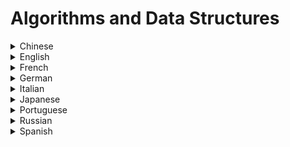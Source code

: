 # Algorithms and Data Structures

<details>
  <summary>Chinese</summary>
  
  ### Materials
- [LeetCode in Python - Michelle小梦想家](https://www.youtube.com/playlist?list=PL2rWx9cCzU84eBz9Xfp9Rah5Fexq5yrh8)
- [Data Biancheng](http://data.biancheng.net/view/156.html)
- [数据结构与算法（Python)](https://www.ranxiaolang.com/static/python_algorithm/python_algorithm.html)
- [LeetCode 题解](https://github.com/soulmachine/leetcode)
- [LeetCode Algorithm](https://github.com/haoel/leetcode)
- [LeetCode Animation All in One](https://github.com/MisterBooo/LeetCodeAnimation)
- [数据结构和算法](https://www.cnblogs.com/wangzihong/p/12248442.html)
- [数据结构和算法基础](https://www.cnblogs.com/Alan-Song/p/11184214.html)
</details>

<details>
  <summary>English</summary>
  
  ### Materials
- [Algorithm](https://en.wikipedia.org/wiki/Algorithm)
- [Algorithms](http://jeffe.cs.illinois.edu/teaching/algorithms/book/Algorithms-JeffE.pdf)
- [arXiv - Data Structures and Algorithms](https://arxiv.org/list/cs.DS/recent)
- [List of Algorithms](https://en.wikipedia.org/wiki/List_of_algorithms)
- [Sorting Algorithms](https://www.interviewbit.com/tutorial/sorting-algorithms/)
- [CS 521 - Advanced Algorithm Design](https://www.cs.princeton.edu/courses/archive/fall13/cos521/)
- [Programiz - Data Structures and Algorithms](https://www.programiz.com/dsa)
- [Data Structures using C](http://masterraghu.com/subjects/Datastructures/ebooks/rema%20thareja.pdf)
- [Geeks for Geeks - Data Structures](https://www.geeksforgeeks.org/data-structures/)
- [Dictionary of Algorithms and Data Structures](https://xlinux.nist.gov/dads/)
- [Problem Solving with Algorithms and Data Structures using Python](https://runestone.academy/runestone/books/published/pythonds/index.html)
- [Algorithms and Data Structures Princeton](https://introcs.cs.princeton.edu/java/40algorithms/)
- [JavaScript Algorithms and Data Structures](https://github.com/trekhleb/javascript-algorithms)
- [Learn Data Structures and Algorithms](https://www.codechef.com/certification/data-structures-and-algorithms/prepare)
- [Lecture Notes on Stacks](https://www.cs.cmu.edu/~wlovas/15122-r11/lectures/10-stacks.pdf)
- [MIT Reading 10: Recursion](https://web.mit.edu/6.005/www/fa15/classes/10-recursion/)
- [Algorithms & Data Structures Project](https://github.com/williamfiset/Algorithms)
- [Lecture Notes for Data Structures and Algorithms](https://www.cs.bham.ac.uk/~jxb/DSA/dsa.pdf)
- [Collection of Algorithms and Data Structures](https://github.com/sherxon/AlgoDS)
- [Algorithms and Data Strcutures The Science of Computing](https://doc.lagout.org/science/0_Computer%20Science/2_Algorithms/Algorithms%20and%20Data%20Structures_%20The%20Science%20of%20Computing%20%5bBaldwin%20%26%20Scragg%202004-05-15%5d.pdf)
- [Algorithms and Data Structures in C/C++](https://www.cprogramming.com/algorithms-and-data-structures.html)
- [MIT 6.006 Introduction to Algorithms](https://ocw.mit.edu/courses/electrical-engineering-and-computer-science/6-006-introduction-to-algorithms-fall-2011/)
- [MIT 6.854J Advanced Algorithms](https://ocw.mit.edu/courses/electrical-engineering-and-computer-science/6-854j-advanced-algorithms-fall-2005/)
- [MIT 6.851 Advanced Data Structures](https://ocw.mit.edu/courses/electrical-engineering-and-computer-science/6-851-advanced-data-structures-spring-2012/)
- [Big-O Cheat Sheet](https://www.bigocheatsheet.com/)
- [Tech Interview Cheat Sheet](https://github.com/TSiege/Tech-Interview-Cheat-Sheet)
- [Algorithms and Data Structures for External Memory](https://www.ittc.ku.edu/~jsv/Papers/Vit.IO_book.pdf)
- [List of all projects - University of Waterloo](https://ece.uwaterloo.ca/~dwharder/aads/Projects/List/)
- [Data Structure Visualizations](https://www.cs.usfca.edu/~galles/visualization/Algorithms.html)
- [Algorithms and Data Structures with implementations in Java and C++](http://www.algolist.net/)
- [500+ Data Structures and Algorithms Interview Questions & Practice Problems](https://blog.usejournal.com/500-data-structures-and-algorithms-practice-problems-35afe8a1e222)
- [Algorithms and Data Structures Cheatsheet](https://algs4.cs.princeton.edu/cheatsheet/)
- [Softpanorama - Algorithms and Data Structures](http://www.softpanorama.org/Algorithms/index.shtml)
- [C Programming: Data Structures and Algorithms](https://faculty.washington.edu/jstraub/dsa/Master_2_7a.pdf)
- [Algorithms and Data Structures - Complexity of Algorithms](http://users.pja.edu.pl/~msyd/wyka-eng/complexity2.pdf)
- [Lecture Materials - University of Waterloo](https://ece.uwaterloo.ca/~dwharder/aads/Lecture_materials/)
- [Data Structure Introduction](https://www.w3schools.in/data-structures-tutorial/intro/)
- [CS240: Schedule/Notes](https://www.cpp.edu/~ftang/courses/CS240/notes.htm)
- [Data Structures and Algorithms - The Basic Toolbox](https://people.mpi-inf.mpg.de/~mehlhorn/Toolbox.html)
- [Introduction to JavaScript Algorithms and Data Structures- Freecodecamp](https://www.freecodecamp.org/learn/javascript-algorithms-and-data-structures/)
- [Algorithms and Data Structures: Overview](https://users.soe.ucsc.edu/~sbrandt/13H/slides/DSChapter3.pdf)
- [Open Data Structures](https://opendatastructures.org/ods-python.pdf)
- [Data Structures & Algorithms - Tutorialspoint](https://www.tutorialspoint.com/data_structures_algorithms/algorithms_basics.htm)
- [Algorithms, 4th Edition ](https://algs4.cs.princeton.edu/home/)
- [Practical Algorithms and Data Structures](https://bradfieldcs.com/algos/)
- [Algorithm Complexity](https://www.uni-weimar.de/fileadmin/user/fak/medien/professuren/Computer_Graphics/Algo19/2-ComplexitySorting.pdf)
- [Data Structures](https://www.uni-weimar.de/fileadmin/user/fak/medien/professuren/Computer_Graphics/Algo19/1-DataStruct.pdf)
- [String Searching Algorithm](https://www.uni-weimar.de/fileadmin/user/fak/medien/professuren/Computer_Graphics/Algo19/04-Searching.pdf)
- [Sorting Based Algorithms](https://www.uni-weimar.de/fileadmin/user/fak/medien/professuren/Computer_Graphics/Algo19/07-SortingBasedAlgorithms.pdf)
- [Mathematical Algorithms](https://www.uni-weimar.de/fileadmin/user/fak/medien/professuren/Computer_Graphics/Algo19/08-MathematicalAlgorithms.pdf)
- [NP-Complete Problems](https://www.uni-weimar.de/fileadmin/user/fak/medien/professuren/Computer_Graphics/Algo19/NP-complete_problems.pdf)
- [Data Structures and Algorithms - Table of Contents](https://www.cs.auckland.ac.nz/software/AlgAnim/ds_ToC.html)
- [NPTEL - Data Structures and Algorithms](https://nptel.ac.in/courses/106/102/106102064/)
- [Improving your Algorithms & Data Structure skills](https://dev.to/coderbyte/improving-your-algorithms-data-structure-skills-2odo)
- [Notes on Algorithms](https://dev.to/hexangel616/notes-on-algorithms-36pi)
- [Algorithms and Data Structures Importance](https://cs.lmu.edu/~ray/notes/algds/)
- [Minimal examples of data structures and algorithms in Python ](https://github.com/keon/algorithms)
- [Awesome Algorithms](https://github.com/tayllan/awesome-algorithms)
- [All Algorithms implemented in Python](https://github.com/TheAlgorithms/Python)
- [Algorithms & Data structures in C++](https://github.com/xtaci/algorithms)
- [Algorithm Visualizer](https://algorithm-visualizer.org/)
- [Efficient Algorithms and Data Structures I](http://www14.in.tum.de/lehre/2016WS/ea/index.html.en)
- [CS16 Brown](https://cs.brown.edu/courses/csci0160/lectures.html)
- [GoLang Data Structures & Algorithms](https://www.golangprograms.com/data-structure-and-algorithms.html)
- [Advanced Distributed Algorithms and Data Structures](https://cs.uni-paderborn.de/ti/lehre/veranstaltungen/vergangene-semester/ws-20162017/advanced-distributed-algorithms-and-data-structures/)
- [Data Structures and Algorithms (archived version)](https://www.win.tue.nl/~kbuchin/teaching/JBP030/)
- [Concise Notes on Data Structures and Algorithms](https://w3.cs.jmu.edu/spragunr/CS240_F12/ConciseNotes.pdf)
- [CS 38: Introduction to Algorithms](http://users.cms.caltech.edu/~umans/cs38/index.html)
- [Data Structures and Algorithm Analysis](https://people.cs.vt.edu/shaffer/Book/C++3elatest.pdf)
- [Fourier Transforms and the Fast Fourier Transform (FFT) Algorithm](https://www.cs.cmu.edu/afs/andrew/scs/cs/15-463/2001/pub/www/notes/fourier/fourier.pdf)
- [Understanding the FFT Algorithm](https://jakevdp.github.io/blog/2013/08/28/understanding-the-fft/)
- [How the FFT Works](https://www.dspguide.com/ch12/2.htm)
- [MIT 6.006 Introduction to Algorithms, Fall 2011](https://www.youtube.com/playlist?list=PLUl4u3cNGP61Oq3tWYp6V_F-5jb5L2iHb)
- [MIT 6.006 Introduction to Algorithms, Spring 2020](https://www.youtube.com/playlist?list=PLUl4u3cNGP63EdVPNLG3ToM6LaEUuStEY)
- [Understanding Peak-Finding](https://www.filipekberg.se/2014/02/10/understanding-peak-finding/)
- [Data Structures and Algorithms - CSDojo](https://www.youtube.com/playlist?list=PLBZBJbE_rGRV8D7XZ08LK6z-4zPoWzu5H)
- [Algorithms - Abdul Bari](https://www.youtube.com/playlist?list=PLDN4rrl48XKpZkf03iYFl-O29szjTrs_O)
- [MIT Data Structures and Algorithms 2015](https://www.youtube.com/playlist?list=PLkToMFwOtNHiJtcBu0piSLKnLVGOF9vaV)
- [MIT 6.046J / 18.410J Introduction to Algorithms](https://www.youtube.com/playlist?list=PL8B24C31197EC371C)
- [Algorithms and Data Structures Lectures](https://www.youtube.com/playlist?list=PLEbnTDJUr_IeHYw_sfBOJ6gk5pie0yP-0)
- [Data Structures and Algorithms - Beau teaches Javascript](https://www.youtube.com/playlist?list=PLWKjhJtqVAbkso-IbgiiP48n-O-JQA9PJ)
- [Data Structures you MUST know](https://www.youtube.com/watch?v=sVxBVvlnJsM)
- [Data Structures Easy to Advanced Course](https://www.youtube.com/watch?v=RBSGKlAvoiM)
- [Data Structures in Javascript](https://www.youtube.com/playlist?list=PLu_sD_1ixKmhufvEeg2cCq4Wah7t3f91d)
- [P vs. NP and the Computational Complexity Zoo](https://www.youtube.com/watch?v=YX40hbAHx3s)
- [Donald Knuth: Algorithms, Complexity, Life, and The Art of Computer Programming](https://www.youtube.com/watch?v=2BdBfsXbST8)
- [Efficiency with Algorithms, Performance with Data Structures](https://www.youtube.com/watch?v=fHNmRkzxHWs)
- [Hash Tables and Hash Functions](https://www.youtube.com/watch?v=KyUTuwz_b7Q)
- [Advanced Algorithms (COMPSCI 224)](https://www.youtube.com/playlist?list=PL2SOU6wwxB0uP4rJgf5ayhHWgw7akUWSf)
- [CS2: Data Structures and Algorithms - Richard Buckland](https://www.youtube.com/playlist?list=PLE621E25B3BF8B9D1)
- [Algorithms Part I](https://www.coursera.org/learn/algorithms-part1)
- [Algorithms, Part II](https://www.coursera.org/learn/algorithms-part2)
- [Algorithms Lessons](https://www.youtube.com/playlist?list=PL89B61F78B552C1AB)
- [Pathfinding Algorithms](https://www.youtube.com/watch?v=X3x7BlLgS-4)
- [A* (A Star) Search Algorithm - Computerphile](https://www.youtube.com/watch?v=ySN5Wnu88nE)
- [Dijkstra's Algorithm](https://www.youtube.com/watch?v=GazC3A4OQTE)
- [Sorting Visualizer Tutorial (Software Engineering Project)](https://www.youtube.com/watch?v=pFXYym4Wbkc)
- [Dynamic Programming - Learn to Solve Algorithmic Problems & Coding Challenges](https://www.youtube.com/watch?v=oBt53YbR9Kk&ab_channel=freeCodeCamp.org)
- [50+ Sorts, Visualized - Swirl Dots](https://www.youtube.com/watch?v=LOZTuMds3LM)
</details>

<details>
  <summary>French</summary>
  
  ### Materials
- [Algorithmique](https://perso.liris.cnrs.fr/pierre-antoine.champin/enseignement/algo/cours/index.html)
- [Algorithmique Structures de données](https://www.lri.fr/~hivert/COURS/CFA-L3/03-Structures.pdf)
- [Algorithmique et Structures de Données](http://univ.ency-education.com/uploads/1/3/1/0/13102001/mi06_lessons-algo_str_donnees.pdf)
- [Introduction aux algorithmes et aux structures de données](https://tcuvelier.developpez.com/tutoriels/algo/introduction-algorithmes-structures-donnees/)
- [Enseignement : Algorithmique et structures de données (2009, 2010 et 2011)](http://www.lirmm.fr/~poupet/enseignement/algo11.php)
- [STRUCTURES DE DONNÉES 1](http://www-igm.univ-mlv.fr/~mac/ENS/DOC/struct_1.pdf)
- [Structures de donn ́ees et algorithmes UVA](https://oer.avu.org/bitstream/handle/123456789/527/ITI%202200-FR-DATA%20STRUCTURES(1).pdf)
- [Structures de données et algorithmes fondamentaux](http://igm.univ-mlv.fr/~alabarre/teaching/struct/poly-m1103.pdf)
- [Algorithmique et Complexité](http://www.lacl.fr/dima/complexite/)
- [Algorithmique](http://www.dptinfo.ens-cachan.fr/Agregation/Algo14-15/structures.pdf)
- [Langages et Concepts de Programmation Structures de données et algorithmes en C](http://kiwi.emse.fr/POLE/SDA/sda-c.pdf)
- [Analyse de la complexité des algorithmes](https://fr.wikipedia.org/wiki/Analyse_de_la_complexit%C3%A9_des_algorithmes)
- [Complexité des algorithmes - Stéphane Grandcolas](http://www.dil.univ-mrs.fr/~gcolas/algo-licence/slides/complexite-cm.pdf)
- [Algorithmique & Complexité](http://paristech.institutoptique.fr/site.php?id=580&fileid=5335)
- [Introduction à la complexité algorithmique](http://www.irem.unilim.fr/fileadmin/documents/2015_01_04-Introduction_complexite_algorithmique.pdf)
- [Complexité des algorithmes](http://pauillac.inria.fr/~levy/x/tc/polycopie-1.6/main003.html)
- [Analyse et complexité des algorithmes](https://www.iro.umontreal.ca/~hamelsyl/Analyse28104-A09.pdf)
- [Complexité algorithmique Université de Toulose](https://www.math.univ-toulouse.fr/~msablik/Cours/Complexite/Slide-Complexite.pdf)
- [Complexite des algorithmes: nombres instructions ́elementaires](http://www.cril.univ-artois.fr/~benferhat/complexite_nombres_instructions.pdf)
</details>

<details>
  <summary>German</summary>
  
  ### Materials
- [Algorithmen und Datenstrukturen im Wintersemester 2019/20](https://www.orchid.inf.tu-dresden.de/teaching/2019ws/aud/)
- [Algorithmen und Datenstrukturen](https://west.uni-koblenz.de/studying/ws1920/algorithmen-und-datenstrukturen)
- [Algorithmen und Datenstrukturen (SS 2019)](https://www.dbs.ifi.lmu.de/cms/studium_lehre/lehre_bachelor/algodat19/index.html)
- [Algorithmen und Datenstrukturen - Steffen Börm](https://www.informatik.uni-kiel.de/~sb/data/Algorithmen.pdf)
- [Vorlesung Algorithmen und Datenstrukturen](https://wuecampus2.uni-wuerzburg.de/moodle/course/view.php?id=34697)
- [Algorithmen und Programmierung II](http://www.inf.fu-berlin.de/lehre/SS12/ALP2/lectures.htm)
- [Grundlagen: Algorithmen und Datenstrukturen](http://wwwmayr.informatik.tu-muenchen.de/lehre/2010SS/gad/index.html.de)
- [Algorithms and Data Structures - TU Kaiserslautern](https://www.wild-inter.net/teaching/algorithms-data-structures/)
- [Algorithmen und deren Komplexität](https://lecture2go.uni-hamburg.de/l2go/-/get/v/14161)
- [Komplexität von Algorithmen](https://userpages.uni-koblenz.de/~laemmel/oopm/slides/complexity.pdf)
</details>

<details>
  <summary>Italian</summary>
  
  ### Materials
- [Corso di Algoritmi e Strutture Dati](https://www.cs.unibo.it/~donat/alg.html)
- [Algoritmi e Strutture Dati - Università di Padova](https://www.math.unipd.it/~baldan/Algoritmi/)
- [Corso di Algoritmi e Strutture Dati](http://www.mat.uniroma2.it/~guala/ASDL_2018.htm)
- [Algoritmi e Strutture Dati + Laboratorio](http://www.di.uniba.it/~ndm/courses/asd/)
- [Corso di Algoritmi e Strutture Dati - Università della Calabria](https://www.mat.unical.it/terracina/asd/)
- [Algoritmi e Strutture Dati 2018/2019](https://www.youtube.com/playlist?list=PLyuPAlvJWIqKLv9G5xV5pSzrzGPFbXJXA)
- [Algoritmi e Strutture Dati UniRoma](https://www.dis.uniroma1.it/~patrizi/sections/teaching/asd-latina-16-17/slides/slides.pdf)
- [Corse di Algoritmi e Strutture Dati](http://vvw.web.cs.unibo.it/wiki/images/d/dc/Appunti_di_Algoritmi_e_Strutture_Dati.incomplete.pdf)
- [Introduzione Agli Algoritmi E Strutture Dati](http://unina.stidue.net/Algoritmi%20e%20Strutture%20Dati/Materiale/Cormen%20Leiserson%20Rivest%20Stein-Introduzione%20Agli%20Algoritmi%20E%20Strutture%20Dati-2a%20Edizione-capitoli%201-15.pdf)
- [Algoritmi e Strutture Dati - Introduzione](http://wpage.unina.it/benerece/ASD/Benerecetti/ASD-1/1-Introduzione.pdf)
- [Esercizi di Algoritmi e Strutture Dati](https://docplayer.it/397945-Esercizi-di-algoritmi-e-strutture-dati.html)
- [Corso di Algoritmi e Strutture Dati: Modulo I + II](http://www.mat.uniroma2.it/~guala/ASDL_2015.htm)
- [1Complessità degli algoritmi](https://www.math.unipd.it/~laurap/didattica/Fondamenti-recupero/settimana5/settimana5_6pgbn.pdf)
- [Complessità Computazionale](http://www-db.deis.unibo.it/courses/FIL-B/Lezioni/complessita.pdf)
- [Complessità algoritmo](https://www.okpedia.it/complessita_algoritmo)
</details>

<details>
  <summary>Japanese</summary>
  
  ### Materials
- [アルゴリズムとデータ構造](https://www.codereading.com/algo_and_ds/)
- [アルゴリズムとデータ構造](https://ufcpp.net/study/algorithm/)
- [アルゴリズムとデータ構造　--- 理論編 ---](https://www.ci.seikei.ac.jp/yamamoto/lecture/algorithm/material.html)
- [Programming Place Plus](https://programming-place.net/ppp/contents/algorithm/index.html)
- [2019年度 京都大学 工学部情報学科](https://hkashima.github.io/course_algorithm_2019.html)
- [アルゴリズムとデータ構造 外伝](http://www.ics.kagoshima-u.ac.jp/~fuchida/edu/algorithm/index.html)
- [2019年度「アルゴリズムとデータ構造」のページ](http://taurus.ics.nara-wu.ac.jp/algo/)
- [アルゴリズムとデータ構造](http://web-ext.u-aizu.ac.jp/course/alg1/ex/jp/index.html)
- [計算の複雑さ入門](https://www.jaist.ac.jp/~uehara/course/2011/si216/pdf/03comp.pdf)
</details>

<details>
  <summary>Portuguese</summary>
  
  ### Materials
- [Apostila Algoritmos e Estruturas de Dados](http://www.inf.ufpr.br/cursos/ci055/apostila.pdf)
- [Estruturas de Dados e Algoritmos](http://orion.lcg.ufrj.br/algoritmos/EstrDadosAlgoritmos.pdf)
- [Algoritmos e Estruturas de Dados I](http://www.each.usp.br/digiampietri/ACH2023/ACH2023.pdf)
- [Algoritmos e Estruturas de Dados](https://web.tecnico.ulisboa.pt/~david.matos/w/pt/index.php/Algoritmos_e_Estruturas_de_Dados)
- [Algoritmos e Estruturas de Dados Repositório](https://github.com/kelvins/Algoritmos-e-Estruturas-de-Dados)
- [MCTA001 - Algoritmos e Estruturas de Dados I](http://professor.ufabc.edu.br/~jesus.mena/courses/aed1-1q-2019/)
- [Estruturas de Dados UNICAMP](http://calhau.dca.fee.unicamp.br/wiki/images/0/01/EstruturasDados.pdf)
- [Lógica de Programação, Algoritmos e Estruturas de Dados](https://docente.ifsc.edu.br/vilson.junior/ip/IP_01_Logica.pdf)
- [Aulas de Estruturas de Dados](https://www.ime.usp.br/~pf/estruturas-de-dados/aulas/index.html)
- [Algoritmos e Estruturas de Dados II UFMG](https://www2.dcc.ufmg.br/disciplinas/aeds2_turmaA1/aeds2.html)
- [Algoritmos: Estruturas de Controle](http://wiki.icmc.usp.br/images/e/e7/SCC0120_Rosane-04-algoritmos_controle_2014.pdf)
- [Complexidade de Algoritmos](http://www.faccamp.br/osvaldo/EstruturasDados.pdf)
- [Complexidade de Algoritmos IFRN](https://docente.ifrn.edu.br/demetrioscoutinho/disciplinas/algoritmos/03-complexidade)
- [Complexidade de Algoritmos LAPIX UFSC](http://www.lapix.ufsc.br/ensino/estrutura-de-dados/complexidade-de-algoritmos/)
- [Introdução à Complexidade de Algoritmos](https://medium.com/nagoya-foundation/introdu%C3%A7%C3%A3o-%C3%A0-complexidade-de-algoritmos-4a9c237e4ecc)
- [Análise de Complexidade](https://homepages.dcc.ufmg.br/~cunha/teaching/20121/aeds2/complexity.pdf)
- [Engenharia de Computação UNIVESP - Estrutura de Dados](https://www.youtube.com/playlist?list=PLxI8Can9yAHf8k8LrUePyj0y3lLpigGcl)
- [Algoritmos e Estruturas de Dados - USP](https://www.youtube.com/playlist?list=PL3pqME-MCdyFZrmCnHoHkQAL9CMZUtiZf)
</details>

<details>
  <summary>Russian</summary>
  
  ### Materials
- [Алгоритмы и структуры данных для начинающих: сложность алгоритмов](https://tproger.ru/translations/algorithms-and-data-structures/)
- [Data Structures and Algorithms: C / C ++ Implementation](http://kspt.icc.spbstu.ru/media/files/course/algstr/algstr_2009.pdf)
- [Data Structure and Algorithms](https://nnov.hse.ru/data/2012/02/09/1262604831/%D0%90%D0%BB%D0%B5%D0%BA%D1%81%D0%A2%D0%B0%D0%BB%D0%9F%D0%BE%D0%B2%D1%8B%D1%88%D0%9A%D0%B2%D0%B0%D0%BB%D0%B8%D1%84.pdf)
- [Algo Book](https://www.babichev.org/books/AlgoBook.pdf)
- [АЛГОРИТМЫ И СТРУКТУРЫ ДАННЫХ 2015](https://fsc.bsu.by/wp-content/uploads/2015/12/E-UMK-Algoritmy-i-struktury-danny-h-chast-1.pdf)
- [АЛГОРИТМЫ + СТРУКТУРЫДАННЫХ = ПРОГРАММЫ](https://doc.lagout.org/science/0_Computer%20Science/2_Algorithms/Algorithms%20and%20Data%20Structures%20%28RU%29.pdf)
- [Алгоритмы Структуры Данных Slides](http://kspt.icc.spbstu.ru/media/files/2017/asd/01_Intro.pdf)
- [Анализ сложности алгоритмов. Примеры](https://pro-prof.com/archives/1660)
- [MAXimal](http://e-maxx.ru/algo/)
</details>

<details>
  <summary>Spanish</summary>
  
  ### Materials
- [Estructura de datos](https://es.wikipedia.org/wiki/Estructura_de_datos)
- [Algoritmos y Estructuras de Datos - Universidad del Litoral](https://cimec.org.ar/~mstorti/aed/aednotes.pdf)
- [Manual de Algoritmos y Estructuras de Datos](http://biblioteca.uns.edu.pe/saladocentes/archivoz/publicacionez/manual_algoritmos_y_estructura_de_datos.pdf)
- [CC3001 Algoritmos y Estructuras de Datos](https://users.dcc.uchile.cl/~bebustos/apuntes/cc3001/)
- [Víctor Jiménez, Universitat Jaume I](https://www3.uji.es/~vjimenez/)
- [Estructuras de Datos y Algoritmos Material](https://www.fing.edu.uy/tecnoinf/maldonado/cursos/eda/middleeda.html)
- [Algoritmos y Estructuras de Datos I](https://www.glyc.dc.uba.ar/santiago/papers/teoricasAlgo1.pdf)
- [Estructuras de datos básicas](https://users.dcc.uchile.cl/~bebustos/apuntes/cc30a/Estructuras/)
- [Algoritmos y Estructuras de Datos Apunte de Teoria](https://www.frro.utn.edu.ar/repositorio/catedras/sistemas/1_anio/algoritmo_estructura_datos/SORRIBAS.pdf)
- [Análisis de la complejidad de los algoritmos](https://www.cs.us.es/~jalonso/cursos/i1m/temas/tema-28.html)
- [Eficiencia algorítmica](https://es.wikipedia.org/wiki/Eficiencia_algor%C3%ADtmica)
- [INTRODUCCIÓN al Estudio de ALGORITMOS y su COMPLEJIDAD](https://informatica.uv.es/iiguia/AED/teoria/apuntes/cuatr2/AED.Tema.09.pdf)
- [Tiempo de ejecución y eficiencia de algoritmos](https://verso.mat.uam.es/~pablo.angulo/doc/laboratorio/b2s2.html)
- [Complejidad (Big-O)](https://guias.makeitreal.camp/algoritmos/complejidad)
- [Análisis de Algoritmos –Complejidad](https://www.dit.upm.es/~pepe/doc/adsw/tema1/Complejidad.pdf)
</details>